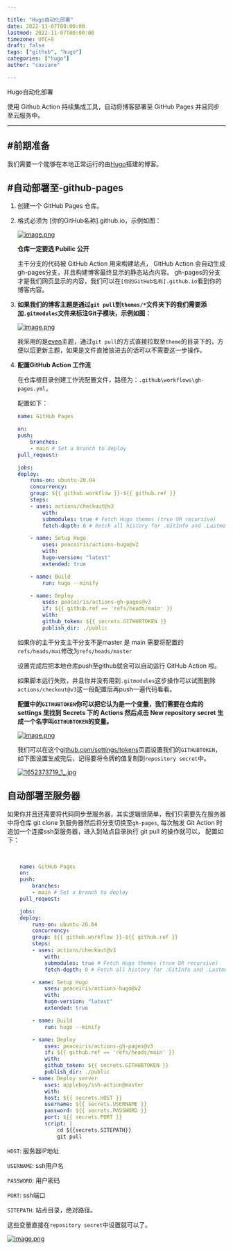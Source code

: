 ```yaml
---

title: "Hugo自动化部署"
date: 2022-11-07T00:00:00
lastmod: 2022-11-07T00:00:00
timezone: UTC+8
draft: false
tags: ["github", "hugo"]
categories: ["hugo"]
author: "caviare"

---
```

Hugo自动化部署


使用 Github Action 持续集成工具，自动将博客部署至 GitHub Pages 并且同步至云服务中。

* * *

#前期准备
-------------

我们需要一个能够在本地正常运行的由[Hugo](https://gohugo.io/)搭建的博客。

#自动部署至-github-pages
-----------------------------------------

1.  创建一个 GitHub Pages 仓库。
    
2.  格式必须为 \[你的GitHub名称\].github.io，示例如图：
    
    [![image.png](https://s2.loli.net/2022/05/13/L7GEc5kPHFT2dzt.png)](https://s2.loli.net/2022/05/13/L7GEc5kPHFT2dzt.png)
    
    **仓库一定要选 Pubilic 公开**
    
    主干分支的代码被 GitHub Action 用来构建站点， GitHub Action 会自动生成gh-pages分支，并且构建博客最终显示的静态站点内容。 gh-pages的分支才是我们网页显示的内容，我们可以在`[你的GitHub名称].github.io`看到你的博客内容。
    
3.  **如果我们的博客主题是通过`git pull`到`themes/*`文件夹下的我们需要添加`.gitmodules`文件来标注Git子模块，示例如图：**
    
    [![image.png](https://s2.loli.net/2022/05/12/Int23kSiQ6pw8h4.png)](https://s2.loli.net/2022/05/12/Int23kSiQ6pw8h4.png)
    
    我采用的是[even](https://github.com/olOwOlo/hugo-theme-even)主题，通过`git pull`的方式直接拉取至`theme`的目录下的，方便以后更新主题，如果是文件直接放进去的话可以不需要这一步操作。
    
4.  **配置GitHub Action 工作流**
    
    在仓库根目录创建工作流配置文件，路径为：`.github\workflows\gh-pages.yml`，
    
    配置如下：  
    
    ```yaml
    name: GitHub Pages
    
    on:
    push:
        branches:
        - main # Set a branch to deploy
    pull_request:
    
    jobs:
    deploy:
        runs-on: ubuntu-20.04
        concurrency:
        group: ${{ github.workflow }}-${{ github.ref }}
        steps:
        - uses: actions/checkout@v3
            with:
            submodules: true # Fetch Hugo themes (true OR recursive)
            fetch-depth: 0 # Fetch all history for .GitInfo and .Lastmod
    
        - name: Setup Hugo
            uses: peaceiris/actions-hugo@v2
            with:
            hugo-version: "latest"
            extended: true
    
        - name: Build
            run: hugo --minify
    
        - name: Deploy
            uses: peaceiris/actions-gh-pages@v3
            if: ${{ github.ref == 'refs/heads/main' }}
            with:
            github_token: ${{ secrets.GITHUBTOKEN }}
            publish_dir: ./public
    ```
    
    
    如果你的主干分支主干分支不是master 是 main 需要将配置的`refs/heads/mai`修改为`refs/heads/master`
    
    设置完成后把本地仓库push至github就会可以自动运行 GitHub Action 啦。
    
    如果脚本运行失败，并且你并没有用到`.gitmodules`这步操作可以试图删除`actions/checkout@v3`这一段配置后再push一遍代码看看。
    
    **配置中的`GITHUBTOKEN`你可以把它认为是一个变量，我们需要在仓库的 settings 里找到 Secrets 下的 Actions 然后点击 New repository secret 生成一个名字叫`GITHUBTOKEN`的变量。**
    
    [![image.png](https://s2.loli.net/2022/05/13/ytfASRbYxp1Faek.png)](https://s2.loli.net/2022/05/13/ytfASRbYxp1Faek.png)
    
    我们可以在这个[github.com/settings/tokens](https://github.com/settings/tokens)页面设置我们的`GITHUBTOKEN`，如下图设置生成完后，记得要将令牌的值复制到`repository secret`中。
    
    [![1652373719_1_.jpg](https://s2.loli.net/2022/05/13/YAIW9KnXu7iOL2D.png)](https://s2.loli.net/2022/05/13/YAIW9KnXu7iOL2D.png)
    

[](#自动部署至服务器)自动部署至服务器
---------------------

如果你并且还需要将代码同步至服务器，其实逻辑很简单，我们只需要先在服务器中将仓库 git clone 到服务器然后将分支切换至`gh-pages`, 每次触发 Git Action 时追加一个连接ssh至服务器，进入到站点目录执行 git pull 的操作就可以， 配置如下：

​    

```yaml
    name: GitHub Pages
    on:
    push:
        branches:
        - main # Set a branch to deploy
    pull_request:

    jobs:
    deploy:
        runs-on: ubuntu-20.04
        concurrency:
        group: ${{ github.workflow }}-${{ github.ref }}
        steps:
        - uses: actions/checkout@v3
            with:
            submodules: true # Fetch Hugo themes (true OR recursive)
            fetch-depth: 0 # Fetch all history for .GitInfo and .Lastmod

        - name: Setup Hugo
            uses: peaceiris/actions-hugo@v2
            with:
            hugo-version: "latest"
            extended: true

        - name: Build
            run: hugo --minify

        - name: Deploy
            uses: peaceiris/actions-gh-pages@v3
            if: ${{ github.ref == 'refs/heads/main' }}
            with:
            github_token: ${{ secrets.GITHUBTOKEN }}
            publish_dir: ./public
        - name: Deploy server
            uses: appleboy/ssh-action@master
            with:
            host: ${{ secrets.HOST }}
            username: ${{ secrets.USERNAME }}
            password: ${{ secrets.PASSWORD }}
            port: ${{ secrets.PORT }}
            script: |
                cd ${{secrets.SITEPATH}}
                git pull                
```


`HOST`: 服务器IP地址

`USERNAME`: ssh用户名

`PASSWORD`: 用户密码

`PORT`: ssh端口

`SITEPATH`: 站点目录，绝对路径。

这些变量直接在`repository secret`中设置就可以了。

[![image.png](https://s2.loli.net/2022/05/13/dtm8VebqZEjYXDc.png)](https://s2.loli.net/2022/05/13/dtm8VebqZEjYXDc.png)
